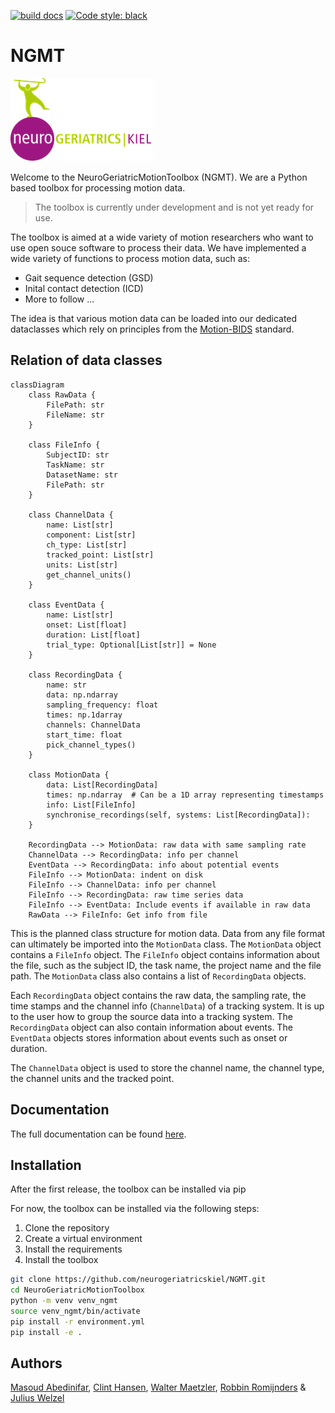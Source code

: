 [![build docs](https://github.com/neurogeriatricskiel/NGMT/actions/workflows/mkdocs.yml/badge.svg)](https://github.com/neurogeriatricskiel/NGMT/actions/workflows/mkdocs.yml)
[![Code style: black](https://img.shields.io/badge/code%20style-black-000000.svg)](https://github.com/psf/black)

# NGMT
![NeurogeriatricsLogo](ng_logo.png)

Welcome to the NeuroGeriatricMotionToolbox (NGMT). We are a Python based toolbox for processing motion data.

> The toolbox is currently under development and is not yet ready for use.

The toolbox is aimed at a wide variety of motion researchers who want to use open souce software to process their data.
We have implemented a wide variety of functions to process motion data, such as:
-   Gait sequence detection (GSD)
-   Inital contact detection (ICD)
-   More to follow ...

The idea is that various motion data can be loaded into our dedicated dataclasses which rely on principles from the [Motion-BIDS](https://bids-specification.readthedocs.io/en/latest/modality-specific-files/motion.html) standard.

## Relation of data classes
```mermaid
classDiagram
    class RawData {
        FilePath: str
        FileName: str
    }

    class FileInfo {
        SubjectID: str
        TaskName: str
        DatasetName: str
        FilePath: str
    }

    class ChannelData {
        name: List[str]
        component: List[str]
        ch_type: List[str]
        tracked_point: List[str]
        units: List[str]
        get_channel_units()
    }

    class EventData {
        name: List[str]
        onset: List[float]
        duration: List[float]
        trial_type: Optional[List[str]] = None
    }

    class RecordingData {
        name: str
        data: np.ndarray
        sampling_frequency: float
        times: np.1darray
        channels: ChannelData
        start_time: float
        pick_channel_types()
    }

    class MotionData {
        data: List[RecordingData]
        times: np.ndarray  # Can be a 1D array representing timestamps
        info: List[FileInfo]
        synchronise_recordings(self, systems: List[RecordingData]):
    }

    RecordingData --> MotionData: raw data with same sampling rate
    ChannelData --> RecordingData: info per channel
    EventData --> RecordingData: info about potential events
    FileInfo --> MotionData: indent on disk
    FileInfo --> ChannelData: info per channel 
    FileInfo --> RecordingData: raw time series data
    FileInfo --> EventData: Include events if available in raw data
    RawData --> FileInfo: Get info from file
```

This is the planned class structure for motion data. Data from any file format can ultimately be imported into the `MotionData` class. The `MotionData` object contains a `FileInfo` object. The `FileInfo` object contains information about the file, such as the subject ID, the task name, the project name and the file path. The `MotionData` class also contains a list of `RecordingData` objects.

Each `RecordingData` object contains the raw data, the sampling rate, the time stamps and the channel info (`ChannelData`) of a tracking system. It is up to the user how to group the source data into a tracking system.
The `RecordingData` object can also contain information about events. The `EventData` objects stores information about events such as onset or duration.

The `ChannelData` object is used to store the channel name, the channel type, the channel units and the tracked point.

## Documentation
The full documentation can be found [here](https://neurogeriatricskiel.github.io/NGMT/).

## Installation
After the first release, the toolbox can be installed via pip

For now, the toolbox can be installed via the following steps:
1. Clone the repository
2. Create a virtual environment
3. Install the requirements
4. Install the toolbox

```bash
git clone https://github.com/neurogeriatricskiel/NGMT.git
cd NeuroGeriatricMotionToolbox
python -m venv venv_ngmt
source venv_ngmt/bin/activate
pip install -r environment.yml
pip install -e .
```

## Authors

[Masoud Abedinifar](https://github.com/masoudabedinifar), [Clint Hansen](mailto:c.hansen@neurologie.uni-kiel.de), [Walter Maetzler](mailto:w.maetzler@neurologie.uni-kiel.de), [Robbin Romijnders](https://github.com/rmndrs89) & [Julius Welzel](https://github.com/JuliusWelzel)
